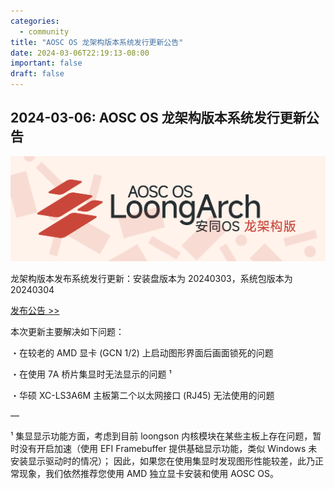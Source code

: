 ```yaml
---
categories:
  - community
title: "AOSC OS 龙架构版本系统发行更新公告"
date: 2024-03-06T22:19:13-08:00
important: false
draft: false
---
```


## 2024-03-06: AOSC OS 龙架构版本系统发行更新公告

![AOSC OS 龙架构版](/assets/coffee-break/20240309/imgs/aosc-os-loongarch64.png)

龙架构版本发布系统发行更新：安装盘版本为 20240303，系统包版本为 20240304

[发布公告 >> ](https://bbs.loongarch.org/d/376-aosc-os)

本次更新主要解决如下问题：

・在较老的 AMD 显卡 (GCN 1/2) 上启动图形界面后画面锁死的问题

・在使用 7A 桥片集显时无法显示的问题 ¹

・华硕 XC-LS3A6M 主板第二个以太网接口 (RJ45) 无法使用的问题

—

¹ 集显显示功能方面，考虑到目前 loongson 内核模块在某些主板上存在问题，暂时没有开启加速（使用 EFI Framebuffer 提供基础显示功能，类似 Windows 未安装显示驱动时的情况）；
因此，如果您在使用集显时发现图形性能较差，此乃正常现象，我们依然推荐您使用 AMD 独立显卡安装和使用 AOSC OS。
